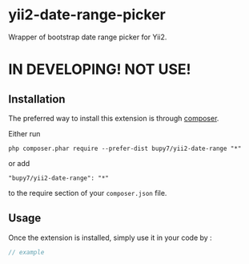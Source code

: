 yii2-date-range-picker
=====================
Wrapper of bootstrap date range picker for Yii2.

# IN DEVELOPING! NOT USE!

Installation
------------

The preferred way to install this extension is through [composer](http://getcomposer.org/download/).

Either run

```
php composer.phar require --prefer-dist bupy7/yii2-date-range "*"
```

or add

```
"bupy7/yii2-date-range": "*"
```

to the require section of your `composer.json` file.


Usage
-----

Once the extension is installed, simply use it in your code by  :

```php
// example
```
